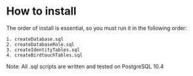 # How to install
The order of install is essential, so you must run it in the following order:

	1. createDatabase.sql
	2. createDatabaseRole.sql
	3. createIdentityTables.sql
	4. createBirdtouchTables.sql
	
Note: All .sql scripts are written and tested on PostgreSQL 10.4